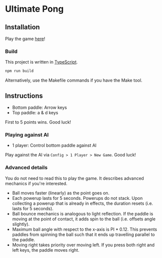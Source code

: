 # Ultimate Pong

## Installation

Play the game [here][1]!

### Build

This project is written in [TypeScript][2].

```sh
npm run build
```

Alternatively, use the Makefile commands if you have the Make tool.

## Instructions

- Bottom paddle: Arrow keys
- Top paddle: a & d keys

First to 5 points wins. Good luck!

### Playing against AI

- 1 player: Control bottom paddle against AI

Play against the AI via `Config > 1 Player > New Game`. Good luck!

### Advanced details

You do not need to read this to play the game. It describes advanced mechanics
if you're interested.

- Ball moves faster (linearly) as the point goes on.
- Each powerup lasts for 5 seconds. Powerups do not stack. Upon collecting a
  powerup that is already in effects, the duration resets (i.e. lasts for 5
  seconds).
- Ball bounce mechanics is analogous to light reflection. If the paddle is
  moving at the point of contact, it adds spin to the ball (i.e. offsets angle
  slightly).
- Maximum ball angle with respect to the x-axis is PI * 0.12. This prevents
  paddles from spinning the ball such that it ends up travelling parallel to the
  paddle.
- Moving right takes priority over moving left. If you press both right and left
  keys, the paddle moves right.

[1]: https://j-freddy.github.io/games/ultimate-pong/
[2]: https://www.typescriptlang.org/download

